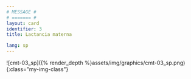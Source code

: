 ```yaml
---
# MESSAGE #
# ======= #
layout: card
identifier: 3
title: Lactancia materna

lang: sp
---
```


![cmt-03_sp]({% render_depth %}assets/img/graphics/cmt-03_sp.png){:class="my-img-class"}
